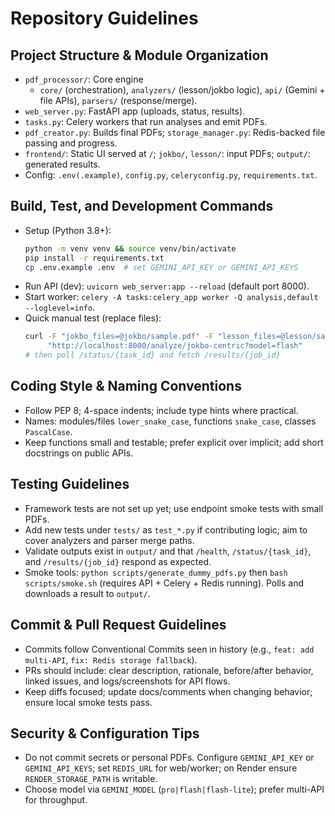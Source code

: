 # Repository Guidelines

## Project Structure & Module Organization
- `pdf_processor/`: Core engine
  - `core/` (orchestration), `analyzers/` (lesson/jokbo logic), `api/` (Gemini + file APIs), `parsers/` (response/merge).
- `web_server.py`: FastAPI app (uploads, status, results).
- `tasks.py`: Celery workers that run analyses and emit PDFs.
- `pdf_creator.py`: Builds final PDFs; `storage_manager.py`: Redis-backed file passing and progress.
- `frontend/`: Static UI served at `/`; `jokbo/`, `lesson/`: input PDFs; `output/`: generated results.
- Config: `.env(.example)`, `config.py`, `celeryconfig.py`, `requirements.txt`.

## Build, Test, and Development Commands
- Setup (Python 3.8+):
  ```bash
  python -m venv venv && source venv/bin/activate
  pip install -r requirements.txt
  cp .env.example .env  # set GEMINI_API_KEY or GEMINI_API_KEYS
  ```
- Run API (dev): `uvicorn web_server:app --reload` (default port 8000).
- Start worker: `celery -A tasks:celery_app worker -Q analysis,default --loglevel=info`.
- Quick manual test (replace files):
  ```bash
  curl -F "jokbo_files=@jokbo/sample.pdf" -F "lesson_files=@lesson/sample.pdf" \
       "http://localhost:8000/analyze/jokbo-centric?model=flash"
  # then poll /status/{task_id} and fetch /results/{job_id}
  ```

## Coding Style & Naming Conventions
- Follow PEP 8; 4-space indents; include type hints where practical.
- Names: modules/files `lower_snake_case`, functions `snake_case`, classes `PascalCase`.
- Keep functions small and testable; prefer explicit over implicit; add short docstrings on public APIs.

## Testing Guidelines
- Framework tests are not set up yet; use endpoint smoke tests with small PDFs.
- Add new tests under `tests/` as `test_*.py` if contributing logic; aim to cover analyzers and parser merge paths.
- Validate outputs exist in `output/` and that `/health`, `/status/{task_id}`, and `/results/{job_id}` respond as expected.
- Smoke tools: `python scripts/generate_dummy_pdfs.py` then `bash scripts/smoke.sh` (requires API + Celery + Redis running). Polls and downloads a result to `output/`.

## Commit & Pull Request Guidelines
- Commits follow Conventional Commits seen in history (e.g., `feat: add multi-API`, `fix: Redis storage fallback`).
- PRs should include: clear description, rationale, before/after behavior, linked issues, and logs/screenshots for API flows.
- Keep diffs focused; update docs/comments when changing behavior; ensure local smoke tests pass.

## Security & Configuration Tips
- Do not commit secrets or personal PDFs. Configure `GEMINI_API_KEY` or `GEMINI_API_KEYS`; set `REDIS_URL` for web/worker; on Render ensure `RENDER_STORAGE_PATH` is writable.
- Choose model via `GEMINI_MODEL` (`pro|flash|flash-lite`); prefer multi-API for throughput.
